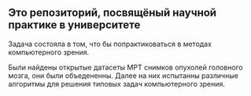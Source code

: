 ## Это репозиторий, посвящёный научной практике в университете

Задача состояла в том, что бы попрактиковаться в методах компьютерного зрения.

Были найдены открытые датасеты МРТ снимков опухолей головного мозга, они были объедененны. Далее на них испытанны различные алгоритмы для решения типовых задач компьютерного зрения.